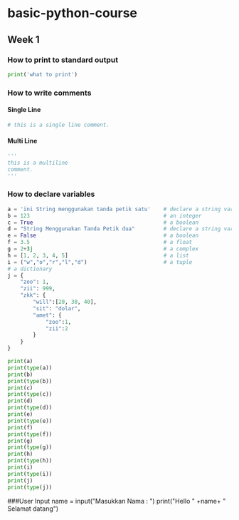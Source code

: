 # basic-python-course

## Week 1

### How to print to standard output

```python
print('what to print')
```

### How to write comments

#### Single Line

```python
# this is a single line comment.
```

#### Multi Line

```python
'''
this is a multiline
comment.
'''
```

### How to declare variables

```python
a = 'ini String menggunakan tanda petik satu'    # declare a string variable
b = 123                                          # an integer
c = True                                         # a boolean
d = "String Menggunakan Tanda Petik dua"         # declare a string variable menggunakaan tanda ("") petik dua  
e = False                                        # a boolean
f = 3.5                                          # a float
g = 2+3j                                         # a complex
h = [1, 2, 3, 4, 5]                              # a list
i = ("w","o","r","l","d")                        # a tuple
# a dictionary
j = {
    "zoo": 1,
    "zii": 999,
    "zkk": {
        "will":[20, 30, 40],
        "sit": "dolar",
        "amet": {
            "zoo":1,
            "zii":2
        }
    }
}

print(a)
print(type(a))
print(b)
print(type(b))
print(c)
print(type(c))
print(d)
print(type(d))
print(e)
print(type(e))
print(f)
print(type(f))
print(g)
print(type(g))
print(h)
print(type(h))
print(i)
print(type(i))
print(j)
print(type(j))
```

###User Input
name = input("Masukkan Nama : ")
print("Hello " +name+ " Selamat datang")
